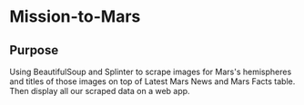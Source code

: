# Mission-to-Mars

## Purpose
Using BeautifulSoup and Splinter to scrape images for Mars's hemispheres and titles of those images on top of Latest Mars News and Mars Facts table. Then display all our scraped data on a web app. 
